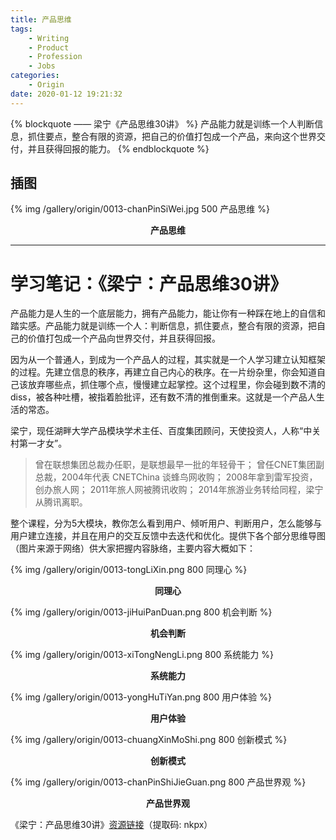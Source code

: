 ```yaml
---
title: 产品思维
tags: 
	- Writing
	- Product
	- Profession
	- Jobs
categories: 
	- Origin
date: 2020-01-12 19:21:32
---
```


{% blockquote —— 梁宁《产品思维30讲》 %}
产品能力就是训练一个人判断信息，抓住要点，整合有限的资源，把自己的价值打包成一个产品，来向这个世界交付，并且获得回报的能力。
{% endblockquote %}
<!-- more -->

## 插图
{% img /gallery/origin/0013-chanPinSiWei.jpg 500 产品思维 %}
<p align="center"><b>产品思维</b></p>

-----

# 学习笔记：《梁宁：产品思维30讲》

产品能力是人生的一个底层能力，拥有产品能力，能让你有一种踩在地上的自信和踏实感。产品能力就是训练一个人：判断信息，抓住要点，整合有限的资源，把自己的价值打包成一个产品向世界交付，并且获得回报。

因为从一个普通人，到成为一个产品人的过程，其实就是一个人学习建立认知框架的过程。先建立信息的秩序，再建立自己内心的秩序。在一片纷杂里，你会知道自己该放弃哪些点，抓住哪个点，慢慢建立起掌控。这个过程里，你会碰到数不清的diss，被各种吐槽，被指着脸批评，还有数不清的推倒重来。这就是一个产品人生活的常态。

梁宁，现任湖畔大学产品模块学术主任、百度集团顾问，天使投资人，人称“中关村第一才女”。

>曾在联想集团总裁办任职，是联想最早一批的年轻骨干；
曾任CNET集团副总裁，2004年代表 CNETChina 谈蜂鸟网收购；
2008年拿到雷军投资，创办旅人网；
2011年旅人网被腾讯收购；
2014年旅游业务转给同程，梁宁从腾讯离职。

整个课程，分为5大模块，教你怎么看到用户、倾听用户、判断用户，怎么能够与用户建立连接，并且在用户的交互反馈中去迭代和优化。提供下各个部分思维导图（图片来源于网络）供大家把握内容脉络，主要内容大概如下：

{% img /gallery/origin/0013-tongLiXin.png 800 同理心 %}
<p align="center"><b>同理心</b></p>

{% img /gallery/origin/0013-jiHuiPanDuan.png 800 机会判断 %}
<p align="center"><b>机会判断</b></p>

{% img /gallery/origin/0013-xiTongNengLi.png 800 系统能力 %}
<p align="center"><b>系统能力</b></p>

{% img /gallery/origin/0013-yongHuTiYan.png 800 用户体验 %}
<p align="center"><b>用户体验</b></p>

{% img /gallery/origin/0013-chuangXinMoShi.png 800 创新模式 %}
<p align="center"><b>创新模式</b></p>

{% img /gallery/origin/0013-chanPinShiJieGuan.png 800 产品世界观 %}
<p align="center"><b>产品世界观</b></p>

《梁宁：产品思维30讲》[资源链接](https://pan.baidu.com/s/1z8QVmdh0ic3uATLg8QTn1Q)（提取码: nkpx）